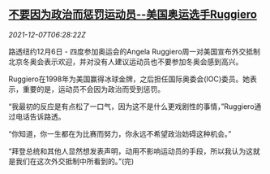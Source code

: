 <!--1638858662000-->
[不要因为政治而惩罚运动员--美国奥运选手Ruggiero](https://cn.reuters.com/article/us-athlete-ruggiero-winter-olympic-1207-idCNKBS2IM0GE)
------

<div><i>2021-12-07T06:28:22Z</i></div><p>路透纽约12月6日 - 四度参加奥运会的Angela Ruggiero周一对美国宣布外交抵制北京冬奥会表示欢迎，并对没有人建议运动员也不要参加冬奥会感到高兴。</p><p>Ruggiero在1998年为美国赢得冰球金牌，之后担任国际奥委会(IOC)委员。她表示，重要的是，运动员不会因为政治而受到惩罚。</p><p>“我最初的反应是有点松了一口气，因为这不是什么更戏剧性的事情，”Ruggiero通过电话告诉路透。</p><p>“你知道，你一生都在为比赛而努力，你永远不希望政治妨碍这种机会。”</p><p>“拜登总统和其他人显然想发表声明，动用不影响运动员的手段，所以我认为这就是我们在这次外交抵制中所看到的。”(完)</p>
